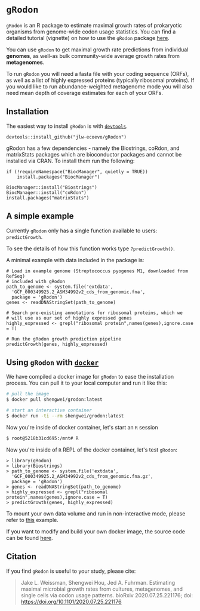 # `gRodon`

`gRodon` is an R package to estimate maximal growth rates of prokaryotic organisms from genome-wide codon usage statistics. You can find a detailed tutorial (vignette) on how to use the `gRodon` package [here](https://jlw-ecoevo.github.io/gRodon-vignette).

You can use `gRodon` to get maximal growth rate predictions from individual **genomes**, as well-as bulk community-wide average growth rates from **metagenomes**. 

To run `gRodon` you will need a fasta file with your coding sequence (ORFs), as well as a list of highly expressed proteins (typically ribosomal proteins). If you would like to run abundance-weighted metagenome mode you will also need mean depth of coverage estimates for each of your ORFs.

## Installation

The easiest way to install `gRodon` is with [`devtools`](https://github.com/r-lib/devtools).

`devtools::install_github("jlw-ecoevo/gRodon")`

gRodon has a few dependencies - namely the Biostrings, coRdon, and matrixStats packages which are bioconductor packages and cannot be installed via CRAN. To install them run the following:

```
if (!requireNamespace("BiocManager", quietly = TRUE))
    install.packages("BiocManager")

BiocManager::install("Biostrings")
BiocManager::install("coRdon")
install.packages("matrixStats")
```

## A simple example

Currently `gRodon` only has a single function available to users: `predictGrowth`. 

To see the details of how this function works type `?predictGrowth()`.

A minimal example with data included in the package is:

```
# Load in example genome (Streptococcus pyogenes M1, downloaded from RefSeq)
# included with gRodon
path_to_genome <- system.file('extdata',
  'GCF_000349925.2_ASM34992v2_cds_from_genomic.fna',
  package = 'gRodon')
genes <- readDNAStringSet(path_to_genome)

# Search pre-existing annotations for ribosomal proteins, which we
# will use as our set of highly expressed genes
highly_expressed <- grepl("ribosomal protein",names(genes),ignore.case = T)

# Run the gRodon growth prediction pipeline
predictGrowth(genes, highly_expressed)
```

## Using `gRodon` with [`docker`](https://www.docker.com/)

We have compiled a docker image for `gRodon` to ease the installation process. You can pull it to your local computer and run it like this:

```bash
# pull the image
$ docker pull shengwei/grodon:latest

# start an interactive container
$ docker run -ti --rm shengwei/grodon:latest
```

Now you're inside of docker container, let's start an `R` session
```bash
$ root@5218b31cd695:/mnt# R
```

Now you're inside of `R` REPL of the docker container, let's test `gRodon`: 
```
> library(gRodon)
> library(Biostrings)
> path_to_genome <- system.file('extdata',
  'GCF_000349925.2_ASM34992v2_cds_from_genomic.fna.gz',
  package = 'gRodon')
> genes <- readDNAStringSet(path_to_genome)
> highly_expressed <- grepl("ribosomal protein",names(genes),ignore.case = T)
> predictGrowth(genes, highly_expressed)
```

To mount your own data volume and run in non-interactive mode, please refer to [this](https://hub.docker.com/r/shengwei/das_tool/) example.

If you want to modify and build your own docker image, the source code can be found [here](https://github.com/housw/Bioinfo-Dockerfiles/blob/master/gRodon).

## Citation
If you find `gRodon` is useful to your study, please cite: 

> Jake L. Weissman, Shengwei Hou, Jed A. Fuhrman. Estimating maximal microbial growth rates from cultures, metagenomes, and single cells via codon usage patterns. bioRxiv 2020.07.25.221176; doi: https://doi.org/10.1101/2020.07.25.221176




